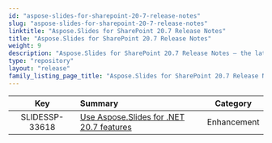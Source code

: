 ```yaml
---
id: "aspose-slides-for-sharepoint-20-7-release-notes"
slug: "aspose-slides-for-sharepoint-20-7-release-notes"
linktitle: "Aspose.Slides for SharePoint 20.7 Release Notes"
title: "Aspose.Slides for SharePoint 20.7 Release Notes"
weight: 9
description: "Aspose.Slides for SharePoint 20.7 Release Notes – the latest updates and fixes."
type: "repository"
layout: "release"
family_listing_page_title: "Aspose.Slides for SharePoint 20.7 Release Notes"
---
```


|**Key** |**Summary** |**Category** |
| :-: | :- | :-: |
|SLIDESSP-33618|[Use Aspose.Slides for .NET 20.7 features](https://docs.aspose.com/slides/net/aspose-slides-for-net-20-7-release-notes/)|Enhancement|


